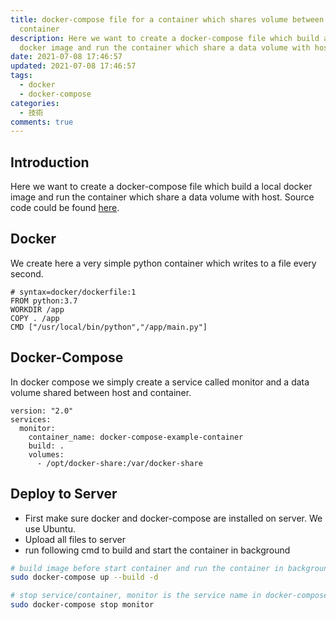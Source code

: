 ```yaml
---
title: docker-compose file for a container which shares volume between host and
  container
description: Here we want to create a docker-compose file which build a local
  docker image and run the container which share a data volume with host.
date: 2021-07-08 17:46:57
updated: 2021-07-08 17:46:57
tags:
  - docker
  - docker-compose
categories:
  - 技術
comments: true
---
```

## Introduction

Here we want to create a docker-compose file which build a local docker image and run the container which share a data volume with host. Source code could be found [here](https://github.com/wuhaibo/dockerComposeExample).

## Docker

We create here a very simple python container which writes to a file every second.  

```docker
# syntax=docker/dockerfile:1
FROM python:3.7
WORKDIR /app
COPY . /app
CMD ["/usr/local/bin/python","/app/main.py"]
```

## Docker-Compose

In docker compose we simply create a service called monitor and a data volume shared between host and container. 

```
version: "2.0"
services:
  monitor:
    container_name: docker-compose-example-container
    build: .
    volumes:
      - /opt/docker-share:/var/docker-share
```

## Deploy to Server

* First make sure docker and docker-compose are installed on server. We use Ubuntu.
* Upload all files to server
* run following cmd to build and start the container in background

```bash
# build image before start container and run the container in background
sudo docker-compose up --build -d 

# stop service/container, monitor is the service name in docker-compose.yml
sudo docker-compose stop monitor 
```